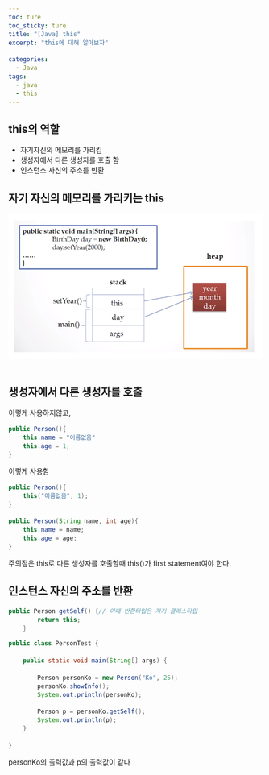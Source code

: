 ```yaml
---
toc: ture
toc_sticky: ture
title: "[Java] this"
excerpt: "this에 대해 알아보자"

categories:
  - Java
tags:
  - java
  - this
---
```

## this의 역할
- 자기자신의 메모리를 가리킴
- 생성자에서 다른 생성자를 호출 함
- 인스턴스 자신의 주소를 반환

## 자기 자신의 메모리를 가리키는 this
<img src="/assets/images/java/this/1.png"><br><br>

## 생성자에서 다른 생성자를 호출

이렇게 사용하지않고,

```java
public Person(){
	this.name = "이름없음"
	this.age = 1;
}
```
이렇게 사용함 

```java
public Person(){
	this("이름없음", 1);
}

public Person(String name, int age){
	this.name = name;
	this.age = age;
}
```
주의점은 this로 다른 생성자를 호출할때 this()가 first statement여야 한다.

## 인스턴스 자신의 주소를 반환

```java
public Person getSelf() {// 이때 반환타입은 자기 클래스타입
		return this; 
	}
```

```java
public class PersonTest {

	public static void main(String[] args) {
		
		Person personKo = new Person("Ko", 25);
		personKo.showInfo();
		System.out.println(personKo);

		Person p = personKo.getSelf();
		System.out.println(p);
	}

}
```
personKo의 출력값과 p의 출력값이 같다


